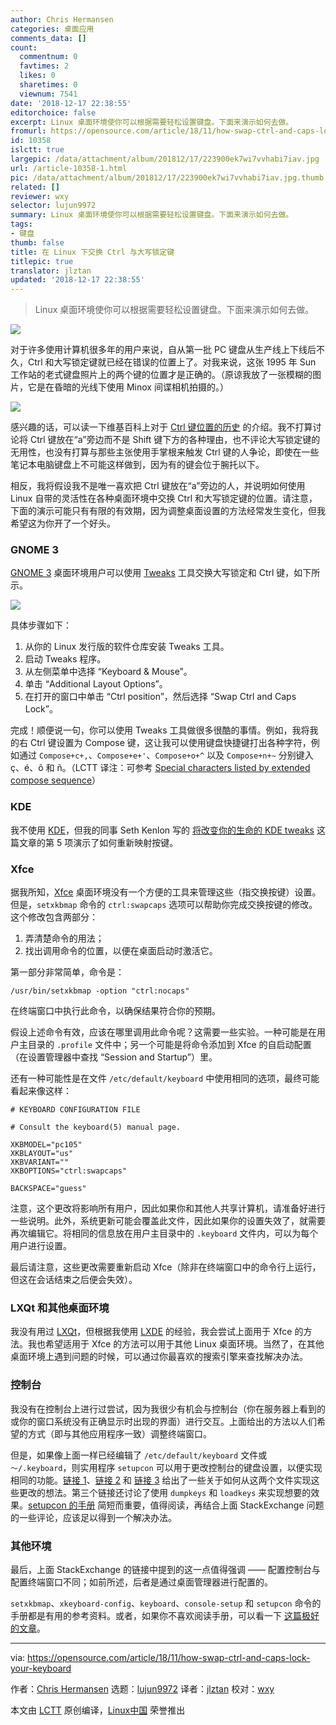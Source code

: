 ```yaml
---
author: Chris Hermansen
categories: 桌面应用
comments_data: []
count:
  commentnum: 0
  favtimes: 2
  likes: 0
  sharetimes: 0
  viewnum: 7541
date: '2018-12-17 22:38:55'
editorchoice: false
excerpt: Linux 桌面环境使你可以根据需要轻松设置键盘。下面来演示如何去做。
fromurl: https://opensource.com/article/18/11/how-swap-ctrl-and-caps-lock-your-keyboard
id: 10358
islctt: true
largepic: /data/attachment/album/201812/17/223900ek7wi7vvhabi7iav.jpg
url: /article-10358-1.html
pic: /data/attachment/album/201812/17/223900ek7wi7vvhabi7iav.jpg.thumb.jpg
related: []
reviewer: wxy
selector: lujun9972
summary: Linux 桌面环境使你可以根据需要轻松设置键盘。下面来演示如何去做。
tags:
- 键盘
thumb: false
title: 在 Linux 下交换 Ctrl 与大写锁定键
titlepic: true
translator: jlztan
updated: '2018-12-17 22:38:55'
---
```



> 
> Linux 桌面环境使你可以根据需要轻松设置键盘。下面来演示如何去做。
> 
> 
> 


![](/data/attachment/album/201812/17/223900ek7wi7vvhabi7iav.jpg)


对于许多使用计算机很多年的用户来说，自从第一批 PC 键盘从生产线上下线后不久，Ctrl 和大写锁定键就已经在错误的位置上了。对我来说，这张 1995 年 Sun 工作站的老式键盘照片上的两个键的位置才是正确的。（原谅我放了一张模糊的图片，它是在昏暗的光线下使用 Minox 间谍相机拍摄的。）


![](/data/attachment/album/201812/17/223901ac7cczp33ir8xc2i.jpg)


感兴趣的话，可以读一下维基百科上对于 [Ctrl 键位置的历史](https://en.wikipedia.org/wiki/Control_key) 的介绍。我不打算讨论将 Ctrl 键放在“a”旁边而不是 Shift 键下方的各种理由，也不评论大写锁定键的无用性，也没有打算与那些主张使用手掌根来触发 Ctrl 键的人争论，即使在一些笔记本电脑键盘上不可能这样做到，因为有的键会位于腕托以下。


相反，我将假设我不是唯一喜欢把 Ctrl 键放在“a”旁边的人，并说明如何使用 Linux 自带的灵活性在各种桌面环境中交换 Ctrl 和大写锁定键的位置。请注意，下面的演示可能只有有限的有效期，因为调整桌面设置的方法经常发生变化，但我希望这为你开了一个好头。


### GNOME 3


[GNOME 3](https://www.gnome.org/gnome-3/) 桌面环境用户可以使用 [Tweaks](https://wiki.gnome.org/Apps/Tweaks) 工具交换大写锁定和 Ctrl 键，如下所示。


![](/data/attachment/album/201812/17/223916k64eueibnlx9jg6e.png)


具体步骤如下：


1. 从你的 Linux 发行版的软件仓库安装 Tweaks 工具。
2. 启动 Tweaks 程序。
3. 从左侧菜单中选择 “Keyboard & Mouse”。
4. 单击 “Additional Layout Options”。
5. 在打开的窗口中单击 “Ctrl position”，然后选择 “Swap Ctrl and Caps Lock”。


完成！顺便说一句，你可以使用 Tweaks 工具做很多很酷的事情。例如，我将我的右 Ctrl 键设置为 Compose 键，这让我可以使用键盘快捷键打出各种字符，例如通过 `Compose+c+,`、`Compose+e+'`、`Compose+o+^` 以及 `Compose+n+~` 分别键入 ç、é、ô 和 ñ。（LCTT 译注：可参考 [Special characters listed by extended compose sequence](https://www.ibm.com/support/knowledgecenter/en/SSKTWP_9.0.0/com.ibm.notes900.help.doc/acc_spec_characters_r.html)）


### KDE


我不使用 [KDE](https://www.kde.org/)，但我的同事 Seth Kenlon 写的 [将改变你的生命的 KDE tweaks](https://opensource.com/article/17/5/7-cool-kde-tweaks-will-improve-your-life) 这篇文章的第 5 项演示了如何重新映射按键。


### Xfce


据我所知，[Xfce](https://www.xfce.org/) 桌面环境没有一个方便的工具来管理这些（指交换按键）设置。 但是，`setxkbmap` 命令的 `ctrl:swapcaps` 选项可以帮助你完成交换按键的修改。这个修改包含两部分：


1. 弄清楚命令的用法；
2. 找出调用命令的位置，以便在桌面启动时激活它。


第一部分非常简单，命令是：



```
/usr/bin/setxkbmap -option "ctrl:nocaps"
```

在终端窗口中执行此命令，以确保结果符合你的预期。


假设上述命令有效，应该在哪里调用此命令呢？这需要一些实验。一种可能是在用户主目录的 `.profile` 文件中；另一个可能是将命令添加到 Xfce 的自启动配置（在设置管理器中查找 “Session and Startup”）里。


还有一种可能性是在文件 `/etc/default/keyboard` 中使用相同的选项，最终可能看起来像这样：



```
# KEYBOARD CONFIGURATION FILE

# Consult the keyboard(5) manual page.

XKBMODEL="pc105"
XKBLAYOUT="us"
XKBVARIANT=""
XKBOPTIONS="ctrl:swapcaps"

BACKSPACE="guess"
```

注意，这个更改将影响所有用户，因此如果你和其他人共享计算机，请准备好进行一些说明。此外，系统更新可能会覆盖此文件，因此如果你的设置失效了，就需要再次编辑它。将相同的信息放在用户主目录中的 `.keyboard` 文件内，可以为每个用户进行设置。


最后请注意，这些更改需要重新启动 Xfce（除非在终端窗口中的命令行上运行，但这在会话结束之后便会失效）。


### LXQt 和其他桌面环境


我没有用过 [LXQt](https://lxqt.org/)，但根据我使用 [LXDE](https://lxde.org/) 的经验，我会尝试上面用于 Xfce 的方法。我也希望适用于 Xfce 的方法可以用于其他 Linux 桌面环境。当然了，在其他桌面环境上遇到问题的时候，可以通过你最喜欢的搜索引擎来查找解决办法。


### 控制台


我没有在控制台上进行过尝试，因为我很少有机会与控制台（你在服务器上看到的或你的窗口系统没有正确显示时出现的界面）进行交互。上面给出的方法以人们希望的方式（即与其他应用程序一致）调整终端窗口。


但是，如果像上面一样已经编辑了 `/etc/default/keyboard` 文件或 `〜/.keyboard`，则实用程序 `setupcon` 可以用于更改控制台的键盘设置，以便实现相同的功能。[链接 1](https://askubuntu.com/questions/485454/how-to-remap-keys-on-a-user-level-both-with-and-without-x)、[链接 2](https://unix.stackexchange.com/questions/198791/how-do-i-permanently-change-the-console-tty-font-type-so-it-holds-after-reboot) 和 [链接 3](https://superuser.com/questions/290115/how-to-change-console-keymap-in-linux) 给出了一些关于如何从这两个文件实现这些更改的想法。第三个链接还讨论了使用 `dumpkeys` 和 `loadkeys` 来实现想要的效果。[setupcon 的手册](http://man.he.net/man1/setupcon) 简短而重要，值得阅读，再结合上面 StackExchange 问题的一些评论，应该足以得到一个解决办法。


### 其他环境


最后，上面 StackExchange 的链接中提到的这一点值得强调 —— 配置控制台与配置终端窗口不同；如前所述，后者是通过桌面管理器进行配置的。


`setxkbmap`、`xkeyboard-config`、`keyboard`、`console-setup` 和 `setupcon` 命令的手册都是有用的参考资料。或者，如果你不喜欢阅读手册，可以看一下 [这篇极好的文章](http://www.noah.org/wiki/CapsLock_Remap_Howto)。




---


via: <https://opensource.com/article/18/11/how-swap-ctrl-and-caps-lock-your-keyboard>


作者：[Chris Hermansen](https://opensource.com/users/clhermansen) 选题：[lujun9972](https://github.com/lujun9972) 译者：[jlztan](https://github.com/jlztan) 校对：[wxy](https://github.com/wxy)


本文由 [LCTT](https://github.com/LCTT/TranslateProject) 原创编译，[Linux中国](https://linux.cn/) 荣誉推出
